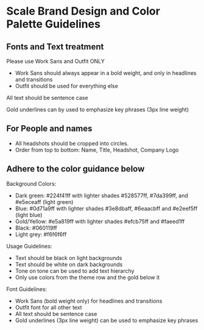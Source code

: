 # Scale Brand Design and Color Palette Guidelines

## Fonts and Text treatment

Please use Work Sans and Outfit ONLY

* Work Sans should always appear in a bold weight, and only in headlines and transitions  
* Outfit should be used for everything else

All text should be sentence case

Gold underlines can by used to emphasize key phrases (3px line weight)

## For People and names 

* All headshots should be cropped into circles.   
* Order from top to bottom: Name, Title, Headshot, Company Logo

## Adhere to the color guidance below 

Background Colors:

* Dark green: #224f41ff with lighter shades #528577ff, #7da399ff, and #e5eceaff (light green)  
* Blue: #0d71a9ff with lighter shades #3e8dbaff, #6eaacbff and #e2eef5ff (light blue)  
* Gold/Yellow: #e5a819ff with lighter shades #efcb75ff and #faeed1ff  
* Black: #060119ff  
* Light grey: #f6f6f6ff

Usage Guidelines:

* Text should be black on light backgrounds  
* Text should be white on dark backgrounds  
* Tone on tone can be used to add text hierarchy  
* Only use colors from the theme row and the gold below it

Font Guidelines:

* Work Sans (bold weight only) for headlines and transitions  
* Outfit font for all other text  
* All text should be sentence case  
* Gold underlines (3px line weight) can be used to emphasize key phrases

